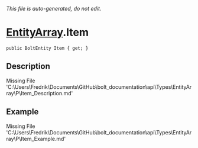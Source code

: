 *This file is auto-generated, do not edit.*

# [EntityArray](Types/EntityArray.md).Item
`public BoltEntity Item { get; }`
## Description
Missing File 'C:\Users\Fredrik\Documents\GitHub\bolt_documentation\api\Types\EntityArray\P\Item_Description.md'
## Example
Missing File 'C:\Users\Fredrik\Documents\GitHub\bolt_documentation\api\Types\EntityArray\P\Item_Example.md'
